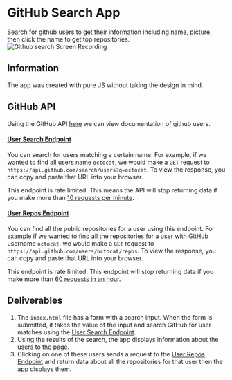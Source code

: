 # GitHub Search App
Search for github users to get their information including name, picture, then click the name to get top repositories.
![Github search Screen Recording](https://i.imgur.com/JQhVSva.gif)

## Information
The app was created with pure JS without taking the design in mind.


## GitHub API

Using the GitHub API [here](https://developer.github.com/v3/) we can view documentation of github users.

#### [User Search Endpoint](https://developer.github.com/v3/search/#search-users)

You can search for users matching a certain name. For example, if we wanted to
find all users name `octocat`, we would make a `GET` request to
`https://api.github.com/search/users?q=octocat`. To view the response, you can
copy and paste that URL into your browser.

This endpoint is rate limited. This means the API will stop returning data if
you make more than
[10 requests per minute](https://developer.github.com/v3/search/#rate-limit).

#### [User Repos Endpoint](https://developer.github.com/v3/repos/#list-user-repositories)

You can find all the public repositories for a user using this endpoint. For
example if we wanted to find all the repositories for a user with GitHub
username `octocat`, we would make a `GET` request to
`https://api.github.com/users/octocat/repos`. To view the response, you can copy
and paste that URL into your browser.

This endpoint is rate limited. This endpoint will stop returning data if you
make more than
[60 requests in an hour](https://developer.github.com/v3/#rate-limiting).

## Deliverables

1. The `index.html` file has a form with a search input. When the form is
   submitted, it takes the value of the input and search GitHub for user
   matches using the [User Search Endpoint](#user-search-endpoint).
2. Using the results of the search, the app displays information about the users to the
   page. 
3. Clicking on one of these users sends a request to the
   [User Repos Endpoint](#user-repos-endpoint) and return data about all the
   repositories for that user then the app displays them.

